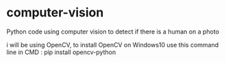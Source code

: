 # computer-vision
Python code using computer vision to detect if there is a human on a photo

i will be using OpenCV, to install OpenCV on Windows10 use this command line in CMD :
pip install opencv-python